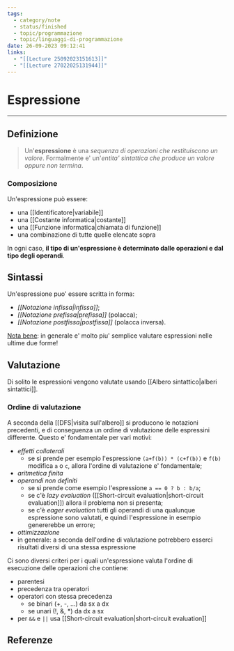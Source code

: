 ```yaml
---
tags:
  - category/note
  - status/finished
  - topic/programmazione
  - topic/linguaggi-di-programmazione
date: 26-09-2023 09:12:41
links:
  - "[[Lecture 25092023151613]]"
  - "[[Lecture 27022025131944]]"
---
```

# Espressione
---
## Definizione
> Un'**espressione** è una _sequenza di operazioni che restituiscono un valore_. Formalmente e' un'_entita' sintattica che produce un valore oppure non termina_.

### Composizione
Un'espressione può essere:
- una [[Identificatore|variabile]]
- una [[Costante informatica|costante]]
- una [[Funzione informatica|chiamata di funzione]]
- una combinazione di tutte quelle elencate sopra

In ogni caso, **il tipo di un'espressione è determinato dalle operazioni e dal tipo degli operandi**.

## Sintassi
Un'espressione puo' essere scritta in forma:
- _[[Notazione infissa|infissa]]_;
- _[[Notazione prefissa|prefissa]]_ (polacca);
- _[[Notazione postfissa|postfissa]]_ (polacca inversa).

<u>Nota bene</u>: in generale e' molto piu' semplice valutare espressioni nelle ultime due forme!

## Valutazione
Di solito le espressioni vengono valutate usando [[Albero sintattico|alberi sintattici]].

### Ordine di valutazione
A seconda della [[DFS|visita sull'albero]] si producono le notazioni precedenti, e di conseguenza un ordine di valutazione delle espressini differente. Questo e' fondamentale per vari motivi:
- _effetti collaterali_
	- se si prende per esempio l'espressione `(a+f(b)) * (c+f(b))` e `f(b)` modifica `a` o `c`, allora l'ordine di valutazione e' fondamentale;
- _aritmetica finita_
- _operandi non definiti_
	- se si prende come esempio l'espressione `a == 0 ? b : b/a`;
	- se c'è _lazy evaluation_ ([[Short-circuit evaluation|short-circuit evaluation]]) allora il problema non si presenta;
	- se c'è _eager evaluation_ tutti gli operandi di una qualunque espressione sono valutati, e quindi l'espressione in esempio genererebbe un errore;
- _ottimizzazione_
- in generale: a seconda dell'ordine di valutazione potrebbero esserci risultati diversi di una stessa espressione

Ci sono diversi criteri per i quali un'espressione valuta l'ordine di esecuzione delle operazioni che contiene:
- parentesi
- precedenza tra operatori
- operatori con stessa precedenza
	- se binari (+, -, ...) da sx a dx
	- se unari (!, &, \*) da dx a sx
- per `&&` e `||` usa [[Short-circuit evaluation|short-circuit evaluation]]

## Referenze